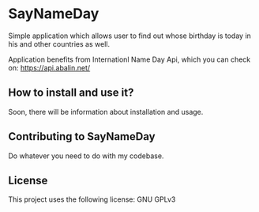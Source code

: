 # SayNameDay
Simple application which allows user to  find out whose birthday is today in his and other countries as well.

Application benefits from Internationl Name Day Api, which you can check on: https://api.abalin.net/

## How to install and use it?
Soon, there will be information about installation and usage.

## Contributing to SayNameDay
Do whatever you need to do with my codebase.

## License
This project uses the following license: GNU GPLv3